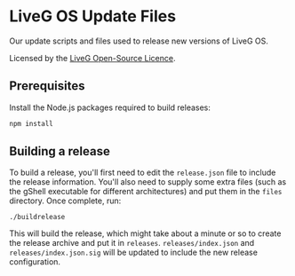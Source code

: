# LiveG OS Update Files
Our update scripts and files used to release new versions of LiveG OS.

Licensed by the [LiveG Open-Source Licence](LICENCE.md).

## Prerequisites
Install the Node.js packages required to build releases:

```bash
npm install
```

## Building a release
To build a release, you'll first need to edit the `release.json` file to include the release information. You'll also need to supply some extra files (such as the gShell executable for different architectures) and put them in the `files` directory. Once complete, run:

```
./buildrelease
```

This will build the release, which might take about a minute or so to create the release archive and put it in `releases`. `releases/index.json` and `releases/index.json.sig` will be updated to include the new release configuration.